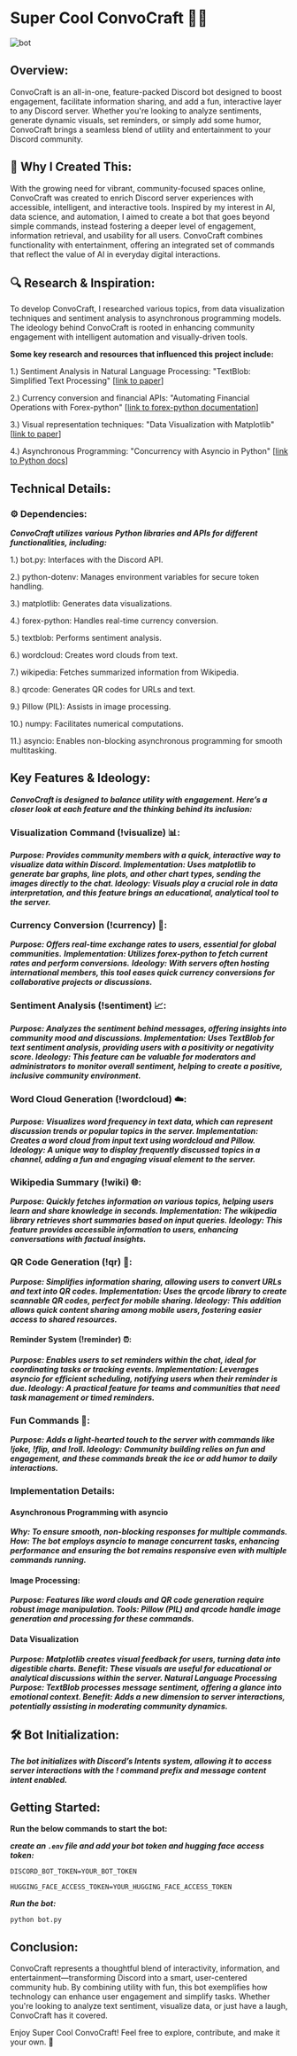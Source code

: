 # Super Cool ConvoCraft 🤖✨

![bot](https://github.com/user-attachments/assets/8e4b3af0-df7e-46ae-93c6-53853b16ec20)


## Overview:

ConvoCraft is an all-in-one, feature-packed Discord bot designed to boost engagement, facilitate information sharing, and add a fun, interactive layer to any Discord server. Whether you're looking to analyze sentiments, generate dynamic visuals, set reminders, or simply add some humor, ConvoCraft brings a seamless blend of utility and entertainment to your Discord community.

## 🤔 Why I Created This:

With the growing need for vibrant, community-focused spaces online, ConvoCraft was created to enrich Discord server experiences with accessible, intelligent, and interactive tools. Inspired by my interest in AI, data science, and automation, I aimed to create a bot that goes beyond simple commands, instead fostering a deeper level of engagement, information retrieval, and usability for all users. ConvoCraft combines functionality with entertainment, offering an integrated set of commands that reflect the value of AI in everyday digital interactions.

## 🔍 Research & Inspiration:

To develop ConvoCraft, I researched various topics, from data visualization techniques and sentiment analysis to asynchronous programming models. The ideology behind ConvoCraft is rooted in enhancing community engagement with intelligent automation and visually-driven tools.

**Some key research and resources that influenced this project include:**

1.) Sentiment Analysis in Natural Language Processing: "TextBlob: Simplified Text Processing" [[link to paper](https://textblob.readthedocs.io/en/dev/)]

2.) Currency conversion and financial APIs: "Automating Financial Operations with Forex-python" [[link to forex-python documentation](https://forex-python.readthedocs.io/en/latest/)]

3.) Visual representation techniques: "Data Visualization with Matplotlib" [[link to paper](https://www.dundas.com/support/learning/documentation/data-visualizations/)]

4.) Asynchronous Programming: "Concurrency with Asyncio in Python" [[link to Python docs](https://docs.python.org/3/library/asyncio.html)]

## Technical Details:

### ⚙️ Dependencies:

***ConvoCraft utilizes various Python libraries and APIs for different functionalities, including:***

1.) bot.py: Interfaces with the Discord API.

2.) python-dotenv: Manages environment variables for secure token handling.

3.) matplotlib: Generates data visualizations.

4.) forex-python: Handles real-time currency conversion.

5.) textblob: Performs sentiment analysis.

6.) wordcloud: Creates word clouds from text.

7.) wikipedia: Fetches summarized information from Wikipedia.

8.) qrcode: Generates QR codes for URLs and text.

9.) Pillow (PIL): Assists in image processing.

10.) numpy: Facilitates numerical computations.

11.) asyncio: Enables non-blocking asynchronous programming for smooth multitasking.


## Key Features & Ideology:

***ConvoCraft is designed to balance utility with engagement. Here’s a closer look at each feature and the thinking behind its inclusion:***

### Visualization Command (!visualize) 📊:

***Purpose: Provides community members with a quick, interactive way to visualize data within Discord.
Implementation: Uses matplotlib to generate bar graphs, line plots, and other chart types, sending the images directly to the chat.
Ideology: Visuals play a crucial role in data interpretation, and this feature brings an educational, analytical tool to the server.***

### Currency Conversion (!currency) 💱:

***Purpose: Offers real-time exchange rates to users, essential for global communities.***
***Implementation: Utilizes forex-python to fetch current rates and perform conversions.***
***Ideology: With servers often hosting international members, this tool eases quick currency conversions for collaborative projects or discussions.***

### Sentiment Analysis (!sentiment) 📈:

***Purpose: Analyzes the sentiment behind messages, offering insights into community mood and discussions.
Implementation: Uses TextBlob for text sentiment analysis, providing users with a positivity or negativity score.
Ideology: This feature can be valuable for moderators and administrators to monitor overall sentiment, helping to create a positive, inclusive community environment.***

### Word Cloud Generation (!wordcloud) ☁️:

***Purpose: Visualizes word frequency in text data, which can represent discussion trends or popular topics in the server.
Implementation: Creates a word cloud from input text using wordcloud and Pillow.
Ideology: A unique way to display frequently discussed topics in a channel, adding a fun and engaging visual element to the server.***

### Wikipedia Summary (!wiki) 🌐:

***Purpose: Quickly fetches information on various topics, helping users learn and share knowledge in seconds.
Implementation: The wikipedia library retrieves short summaries based on input queries.
Ideology: This feature provides accessible information to users, enhancing conversations with factual insights.***

### QR Code Generation (!qr) 📱:

***Purpose: Simplifies information sharing, allowing users to convert URLs and text into QR codes.
Implementation: Uses the qrcode library to create scannable QR codes, perfect for mobile sharing.
Ideology: This addition allows quick content sharing among mobile users, fostering easier access to shared resources.***

#### Reminder System (!reminder) ⏰:

***Purpose: Enables users to set reminders within the chat, ideal for coordinating tasks or tracking events.
Implementation: Leverages asyncio for efficient scheduling, notifying users when their reminder is due.
Ideology: A practical feature for teams and communities that need task management or timed reminders.***

### Fun Commands 🎉:

***Purpose: Adds a light-hearted touch to the server with commands like !joke, !flip, and !roll.
Ideology: Community building relies on fun and engagement, and these commands break the ice or add humor to daily interactions.***

### Implementation Details:


#### Asynchronous Programming with asyncio

***Why: To ensure smooth, non-blocking responses for multiple commands.
How: The bot employs asyncio to manage concurrent tasks, enhancing performance and ensuring the bot remains responsive even with multiple commands running.***

#### Image Processing:

***Purpose: Features like word clouds and QR code generation require robust image manipulation.
Tools: Pillow (PIL) and qrcode handle image generation and processing for these commands.***

#### Data Visualization

***Purpose: Matplotlib creates visual feedback for users, turning data into digestible charts.
Benefit: These visuals are useful for educational or analytical discussions within the server.
Natural Language Processing
Purpose: TextBlob processes message sentiment, offering a glance into emotional context.
Benefit: Adds a new dimension to server interactions, potentially assisting in moderating community dynamics.***


## 🛠️ Bot Initialization:

***The bot initializes with Discord’s Intents system, allowing it to access server interactions with the ! command prefix and message content intent enabled.***



## Getting Started:

******Run the below commands to start the bot:******

***create an `.env` file and add your bot token and hugging face access token:***

```
DISCORD_BOT_TOKEN=YOUR_BOT_TOKEN

``` 

```
HUGGING_FACE_ACCESS_TOKEN=YOUR_HUGGING_FACE_ACCESS_TOKEN

``` 

***Run the bot:***

```
python bot.py

```

 
 
## Conclusion:

ConvoCraft represents a thoughtful blend of interactivity, information, and entertainment—transforming Discord into a smart, user-centered community hub. By combining utility with fun, this bot exemplifies how technology can enhance user engagement and simplify tasks. Whether you're looking to analyze text sentiment, visualize data, or just have a laugh, ConvoCraft has it covered.

Enjoy Super Cool ConvoCraft! Feel free to explore, contribute, and make it your own. 🎉
